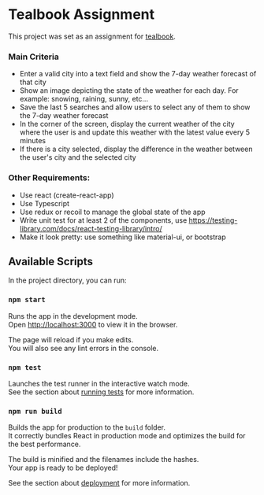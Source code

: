 # Tealbook Assignment

This project was set as an assignment for [tealbook](https://www.tealbook.com/).

### Main Criteria

- Enter a valid city into a text field and show the 7-day weather forecast of that city
- Show an image depicting the state of the weather for each day. For example: snowing, raining, sunny, etc...
- Save the last 5 searches and allow users to select any of them to show the 7-day weather forecast
- In the corner of the screen, display the current weather of the city where the user is and update this weather with the latest value every 5 minutes
- If there is a city selected, display the difference in the weather between the user's city and the selected city

### Other Requirements:

- Use react (create-react-app)
- Use Typescript
- Use redux or recoil to manage the global state of the app
- Write unit test for at least 2 of the components, use https://testing-library.com/docs/react-testing-library/intro/
- Make it look pretty: use something like material-ui, or bootstrap

## Available Scripts

In the project directory, you can run:

### `npm start`

Runs the app in the development mode.\
Open [http://localhost:3000](http://localhost:3000) to view it in the browser.

The page will reload if you make edits.\
You will also see any lint errors in the console.

### `npm test`

Launches the test runner in the interactive watch mode.\
See the section about [running tests](https://facebook.github.io/create-react-app/docs/running-tests) for more information.

### `npm run build`

Builds the app for production to the `build` folder.\
It correctly bundles React in production mode and optimizes the build for the best performance.

The build is minified and the filenames include the hashes.\
Your app is ready to be deployed!

See the section about [deployment](https://facebook.github.io/create-react-app/docs/deployment) for more information.
